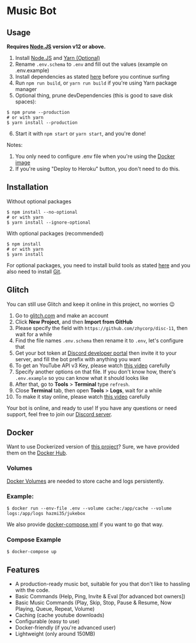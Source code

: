 # Music Bot

## Usage

**Requires [Node.JS](https://nodejs.org) version v12 or above.**

1. Install [Node.JS](https://nodejs.org) and [Yarn (Optional)](https://yarnpkg.com)
2. Rename `.env.schema` to `.env` and fill out the values (example on .env.example)
3. Install dependencies as stated [here](https://github.com/zhycorp/disc-11#Installation) before you continue surfing
4. Run `npm run build`, or `yarn run build` if you're using Yarn package manager
5. Optional thing, prune devDependencies (this is good to save disk spaces):
```shell script
$ npm prune --production
# or with yarn
$ yarn install --production
```
6. Start it with `npm start` or `yarn start`, and you're done!

Notes: 
1. You only need to configure .env file when you're using the [Docker image](https://github.com/zhycorp/disc-11#Docker)
2. If you're using "Deploy to Heroku" button, you don't need to do this.

## Installation

Without optional packages
```shell script
$ npm install --no-optional
# or with yarn
$ yarn install --ignore-optional
```

With optional packages (recommended)

```shell script
$ npm install
# or with yarn
$ yarn install
```
For optional packages, you need to install build tools as stated [here](https://github.com/nodejs/node-gyp#installation) and you also need to install [Git](https://git-scm.com/).

## Glitch
You can still use Glitch and keep it online in this project, no worries 😉

1. Go to [glitch.com](https://glitch.com) and make an account
2. Click **New Project**, and then **Import from GitHub**
3. Please specify the field with `https://github.com/zhycorp/disc-11`, then wait for a while
4. Find the file names `.env.schema` then rename it to `.env`, let's configure that
5. Get your bot token at [Discord developer portal](https://discord.com/developers/applications) then invite it to your server, and fill the bot prefix with anything you want
8. To get an YouTube API v3 Key, please watch [this video](https://youtu.be/6CSeovx0nvc?t=161) carefully
9. Specify another options on that file. If you don't know how, there's `.env.example` so you can know what it should looks like
10. After that, go to **Tools** > **Terminal** type `refresh`.
11. Close **Terminal** tab, then open **Tools** > **Logs**, wait for a while
13. To make it stay online, please watch [this video](https://youtu.be/6CSeovx0nvc?t=547) carefully

Your bot is online, and ready to use!
If you have any questions or need support, feel free to join our [Discord server](https://zhycorp.xyz/discord).

## Docker
Want to use Dockerized version of [this project](https://github.com/Hazmi35/jukebox)?
Sure, we have provided them on the [Docker Hub](https://hub.docker.com/r/hazmi35/jukebox).

### Volumes
[Docker Volumes](https://docs.docker.com/storage/volumes/) are needed to store cache and logs persistently.

### Example:
```shell
$ docker run --env-file .env --volume cache:/app/cache --volume logs:/app/logs hazmi35/jukebox
```
We also provide [docker-compose.yml](docker-compose.yml) if you want to go that way.

### Compose Example
```
$ docker-compose up
```

## Features
- A production-ready music bot, suitable for you that don't like to hassling with the code.
- Basic Commands (Help, Ping, Invite & Eval [for advanced bot owners])
- Basic Music Commands (Play, Skip, Stop, Pause & Resume, Now Playing, Queue, Repeat, Volume)
- Caching (cache youtube downloads)
- Configurable (easy to use)
- Docker-friendly (if you're advanced user)
- Lightweight (only around 150MB)